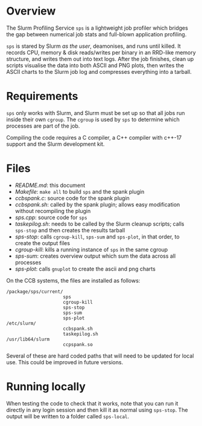 # Overview

The Slurm Profiling Service `sps` is a lightweight job profiler which bridges the gap between numerical job stats and full-blown application profiling.

`sps` is stared by Slurm *as the user*, deamonises, and runs until killed. It records CPU, memory & disk reads/writes per binary in an RRD-like memory structure, and writes them out into text logs. After the job finishes, clean up scripts visualise the data into both ASCII and PNG plots, then writes the ASCII charts to the Slurm job log and compresses everything into a tarball.

# Requirements

`sps` only works with Slurm, and Slurm must be set up so that all jobs run inside their own `cgroup`. The `cgroup` is used by `sps` to determine which processes are part of the job.

Compiling the code requires a C compiler, a C++ compiler with c++-17 support and the Slurm development kit.

# Files

- *README.md*: this document
- *Makefile*: `make all` to build `sps` and the spank plugin
- *ccbspank.c*: source code for the spank plugin
- *ccbspank.sh*: called by the spank plugin; allows easy modification without recompiling the plugin
- *sps.cpp*: source code for `sps`
- *taskepilog.sh*: needs to be called by the Slurm cleanup scripts; calls `sps-stop` and then creates the results tarball
- *sps-stop*: calls `cgroup-kill`, `sps-sum` and `sps-plot`, in that order, to create the output files
- *cgroup-kill*: kills a running instance of `sps` in the same cgroup
- *sps-sum*: creates overview output which sum the data across all processes
- *sps-plot*: calls `gnuplot` to create the ascii and png charts

On the CCB systems, the files are installed as follows:

```
/package/sps/current/
                     sps
                     cgroup-kill
                     sps-stop
                     sps-sum
                     sps-plot
/etc/slurm/
                     ccbspank.sh
                     taskepilog.sh
/usr/lib64/slurm
                     ccpspank.so
```

Several of these are hard coded paths that will need to be updated for local use. This could be improved in future versions.

# Running locally

When testing the code to check that it works, note that you can run it directly in any login session and then kill it as normal using `sps-stop`. The output will be written to a folder called `sps-local`.
